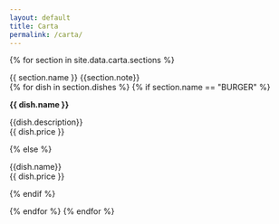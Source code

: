 ```yaml
---
layout: default
title: Carta
permalink: /carta/
---
```

{% for section in site.data.carta.sections %}
<div class="menu_degustacion_subtitle">{{ section.name }} {{section.note}}</div>
{% for dish in section.dishes %}
{% if section.name == "BURGER" %}<p class="burger_title"><strong>{{ dish.name }}</strong></p><p class="dish_info"><div class="dish_name">{{dish.description}}</div> <div class="dish_price">{{ dish.price }}</div></p>
{% else %}
<p class="dish_info"><div class="dish_name">{{dish.name}}</div> <div class="dish_price">{{ dish.price }}</div></p>
{% endif %}


{% endfor %}
{% endfor %}